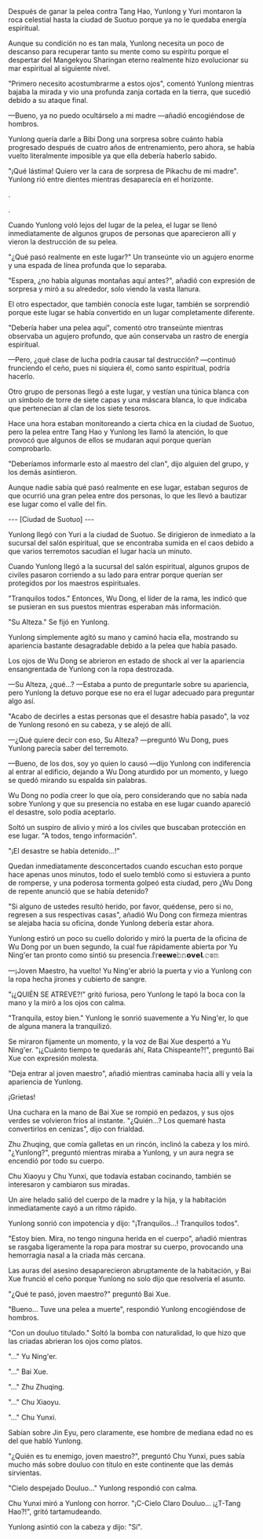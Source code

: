 
Después de ganar la pelea contra Tang Hao, Yunlong y Yuri montaron la roca celestial hasta la ciudad de Suotuo porque ya no le quedaba energía espiritual.

Aunque su condición no es tan mala, Yunlong necesita un poco de descanso para recuperar tanto su mente como su espíritu porque el despertar del Mangekyou Sharingan eterno realmente hizo evolucionar su mar espiritual al siguiente nivel.

"Primero necesito acostumbrarme a estos ojos", comentó Yunlong mientras bajaba la mirada y vio una profunda zanja cortada en la tierra, que sucedió debido a su ataque final.

—Bueno, ya no puedo ocultárselo a mi madre —añadió encogiéndose de hombros.

Yunlong quería darle a Bibi Dong una sorpresa sobre cuánto había progresado después de cuatro años de entrenamiento, pero ahora, se había vuelto literalmente imposible ya que ella debería haberlo sabido.

"¡Qué lástima! Quiero ver la cara de sorpresa de Pikachu de mi madre". Yunlong rió entre dientes mientras desaparecía en el horizonte.

.

.

Cuando Yunlong voló lejos del lugar de la pelea, el lugar se llenó inmediatamente de algunos grupos de personas que aparecieron allí y vieron la destrucción de su pelea.

"¿Qué pasó realmente en este lugar?" Un transeúnte vio un agujero enorme y una espada de línea profunda que lo separaba.

"Espera, ¿no había algunas montañas aquí antes?", añadió con expresión de sorpresa y miró a su alrededor, solo viendo la vasta llanura.

El otro espectador, que también conocía este lugar, también se sorprendió porque este lugar se había convertido en un lugar completamente diferente.

"Debería haber una pelea aquí", comentó otro transeúnte mientras observaba un agujero profundo, que aún conservaba un rastro de energía espiritual.

—Pero, ¿qué clase de lucha podría causar tal destrucción? —continuó frunciendo el ceño, pues ni siquiera él, como santo espiritual, podría hacerlo.

Otro grupo de personas llegó a este lugar, y vestían una túnica blanca con un símbolo de torre de siete capas y una máscara blanca, lo que indicaba que pertenecían al clan de los siete tesoros.

Hace una hora estaban monitoreando a cierta chica en la ciudad de Suotuo, pero la pelea entre Tang Hao y Yunlong les llamó la atención, lo que provocó que algunos de ellos se mudaran aquí porque querían comprobarlo.

"Deberíamos informarle esto al maestro del clan", dijo alguien del grupo, y los demás asintieron.

Aunque nadie sabía qué pasó realmente en ese lugar, estaban seguros de que ocurrió una gran pelea entre dos personas, lo que les llevó a bautizar ese lugar como el valle del fin.

--- [Ciudad de Suotuo] ---

Yunlong llegó con Yuri a la ciudad de Suotuo. Se dirigieron de inmediato a la sucursal del salón espiritual, que se encontraba sumida en el caos debido a que varios terremotos sacudían el lugar hacía un minuto.

Cuando Yunlong llegó a la sucursal del salón espiritual, algunos grupos de civiles pasaron corriendo a su lado para entrar porque querían ser protegidos por los maestros espirituales.

"Tranquilos todos." Entonces, Wu Dong, el líder de la rama, les indicó que se pusieran en sus puestos mientras esperaban más información.

"Su Alteza." Se fijó en Yunlong.

Yunlong simplemente agitó su mano y caminó hacia ella, mostrando su apariencia bastante desagradable debido a la pelea que había pasado.

Los ojos de Wu Dong se abrieron en estado de shock al ver la apariencia ensangrentada de Yunlong con la ropa destrozada.

—Su Alteza, ¿qué...? —Estaba a punto de preguntarle sobre su apariencia, pero Yunlong la detuvo porque ese no era el lugar adecuado para preguntar algo así.

"Acabo de decirles a estas personas que el desastre había pasado", la voz de Yunlong resonó en su cabeza, y se alejó de allí.

—¿Qué quiere decir con eso, Su Alteza? —preguntó Wu Dong, pues Yunlong parecía saber del terremoto.

—Bueno, de los dos, soy yo quien lo causó —dijo Yunlong con indiferencia al entrar al edificio, dejando a Wu Dong aturdido por un momento, y luego se quedó mirando su espalda sin palabras.

Wu Dong no podía creer lo que oía, pero considerando que no sabía nada sobre Yunlong y que su presencia no estaba en ese lugar cuando apareció el desastre, solo podía aceptarlo.

Soltó un suspiro de alivio y miró a los civiles que buscaban protección en ese lugar. "A todos, tengo información".

"¡El desastre se había detenido...!"

Quedan inmediatamente desconcertados cuando escuchan esto porque hace apenas unos minutos, todo el suelo tembló como si estuviera a punto de romperse, y una poderosa tormenta golpeó esta ciudad, pero ¿Wu Dong de repente anunció que se había detenido?

"Si alguno de ustedes resultó herido, por favor, quédense, pero si no, regresen a sus respectivas casas", añadió Wu Dong con firmeza mientras se alejaba hacia su oficina, donde Yunlong debería estar ahora.

Yunlong estiró un poco su cuello dolorido y miró la puerta de la oficina de Wu Dong por un buen segundo, la cual fue rápidamente abierta por Yu Ning'er tan pronto como sintió su presencia.𝕗𝕣𝐞𝐞𝘄𝐞𝚋𝚗𝗼𝘃𝗲𝗹.𝚌𝕠𝚖

—¡Joven Maestro, ha vuelto! Yu Ning'er abrió la puerta y vio a Yunlong con la ropa hecha jirones y cubierto de sangre.

"¡¿QUIÉN SE ATREVE?!" gritó furiosa, pero Yunlong le tapó la boca con la mano y la miró a los ojos con calma.

"Tranquila, estoy bien." Yunlong le sonrió suavemente a Yu Ning'er, lo que de alguna manera la tranquilizó.

Se miraron fijamente un momento, y la voz de Bai Xue despertó a Yu Ning'er. "¡¿Cuánto tiempo te quedarás ahí, Rata Chispeante?!", preguntó Bai Xue con expresión molesta.

"Deja entrar al joven maestro", añadió mientras caminaba hacia allí y veía la apariencia de Yunlong.

¡Grietas!

Una cuchara en la mano de Bai Xue se rompió en pedazos, y sus ojos verdes se volvieron fríos al instante. "¿Quién...? Los quemaré hasta convertirlos en cenizas", dijo con frialdad.

Zhu Zhuqing, que comía galletas en un rincón, inclinó la cabeza y los miró. "¿Yunlong?", preguntó mientras miraba a Yunlong, y un aura negra se encendió por todo su cuerpo.

Chu Xiaoyu y Chu Yunxi, que todavía estaban cocinando, también se interesaron y cambiaron sus miradas.

Un aire helado salió del cuerpo de la madre y la hija, y la habitación inmediatamente cayó a un ritmo rápido.

Yunlong sonrió con impotencia y dijo: "¡Tranquilos...! Tranquilos todos".

"Estoy bien. Mira, no tengo ninguna herida en el cuerpo", añadió mientras se rasgaba ligeramente la ropa para mostrar su cuerpo, provocando una hemorragia nasal a la criada más cercana.

Las auras del asesino desaparecieron abruptamente de la habitación, y Bai Xue frunció el ceño porque Yunlong no solo dijo que resolvería el asunto.

"¿Qué te pasó, joven maestro?" preguntó Bai Xue.

"Bueno... Tuve una pelea a muerte", respondió Yunlong encogiéndose de hombros.

"Con un douluo titulado." Soltó la bomba con naturalidad, lo que hizo que las criadas abrieran los ojos como platos.

"..." Yu Ning'er.

"..." Bai Xue.

"..." Zhu Zhuqing.

"..." Chu Xiaoyu.

"..." Chu Yunxi.

Sabían sobre Jin Eyu, pero claramente, ese hombre de mediana edad no es del que habló Yunlong.

"¿Quién es tu enemigo, joven maestro?", preguntó Chu Yunxi, pues sabía mucho más sobre douluo con título en este continente que las demás sirvientas.

"Cielo despejado Douluo..." Yunlong respondió con calma.

Chu Yunxi miró a Yunlong con horror. "¡C-Cielo Claro Douluo... ¡¿T-Tang Hao?!", gritó tartamudeando.

Yunlong asintió con la cabeza y dijo: "Sí".